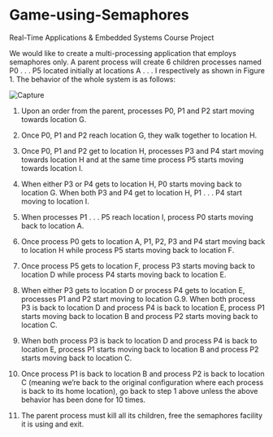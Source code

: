 # Game-using-Semaphores
Real-Time Applications & Embedded Systems Course Project

We would like to create a multi-processing application that employs semaphores only. A
parent process will create 6 children processes named P0 . . . P5 located initially at locations
A . . . I respectively as shown in Figure 1.
The behavior of the whole system is as follows:

![Capture](https://user-images.githubusercontent.com/67745487/124186030-62be0e80-dac4-11eb-9835-53735b47b167.PNG)


1. Upon an order from the parent, processes P0, P1 and P2 start moving towards
   location G.
   
2. Once P0, P1 and P2 reach location G, they walk together to location H.

4. Once P0, P1 and P2 get to location H, processes P3 and P4 start moving towards
   location H and at the same time process P5 starts moving towards location I.
   
4. When either P3 or P4 gets to location H, P0 starts moving back to location G. When
   both P3 and P4 get to location H, P1 . . . P4 start moving to location I.
   
5. When processes P1 . . . P5 reach location I, process P0 starts moving back to location
   A.
   
6. Once process P0 gets to location A, P1, P2, P3 and P4 start moving back to location
   H while process P5 starts moving back to location F.
   
7. Once process P5 gets to location F, process P3 starts moving back to location D while
   process P4 starts moving back to location E.
   
8. When either P3 gets to location D or process P4 gets to location E, processes P1 and
   P2 start moving to location G.9. When both process P3 is back to location D and process P4 is back to location E,
   process P1 starts moving back to location B and process P2 starts moving back to
   location C.
   
 9. When both process P3 is back to location D and process P4 is back to location E,
    process P1 starts moving back to location B and process P2 starts moving back to
    location C.
   
10. Once process P1 is back to location B and process P2 is back to location C (meaning
   we’re back to the original configuration where each process is back to its home
   location), go back to step 1 above unless the above behavior has been done for 10
   times.
   
11. The parent process must kill all its children, free the semaphores facility it is using
    and exit.
